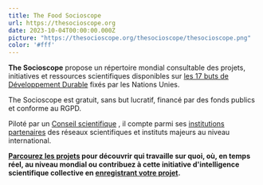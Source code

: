 ```yaml
---
title: The Food Socioscope
url: https://thesocioscope.org
date: 2023-10-04T00:00:00.000Z
picture: "https://thesocioscope.org/thesocioscope/thesocioscope.png"
color: '#fff'
---
```

**The Socioscope** propose un répertoire mondial consultable des projets, initiatives et ressources scientifiques disponibles sur [les 17 buts de Développement Durable](https://sdgs.un.org/fr/goals) fixés par les Nations Unies.

The Socioscope est gratuit, sans but lucratif, financé par des fonds publics et conforme au RGPD.

Piloté par un [Conseil scientifique](https://thesocioscope.org/advisory_board) , il compte parmi ses [institutions partenaires](https://thesocioscope.org/institutions) des réseaux scientifiques et instituts majeurs au niveau international.

**[Parcourez les projets](https://thesocioscope.org/search) pour découvrir qui travaille sur quoi, où, en temps réel, au niveau mondial ou contribuez à cette initiative d'intelligence scientifique collective en [enregistrant votre projet](https://thesocioscope.org/register).**
